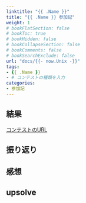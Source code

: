 ```yaml
---
linktitle: "{{ .Name }}"
title: "{{ .Name }} 参加記"
weight: 1
# bookFlatSection: false
# bookToc: true
# bookHidden: false
# bookCollapseSection: false
# bookComments: false
# bookSearchExclude: false
url: "docs/{{- now.Unix -}}"
tags:
- {{ .Name }}
- # コンテストの種類を入力
categories:
- 参加記
---
```


## 結果

[コンテストのURL](https://atcoder.jp/contests/abc290)

## 振り返り

## 感想

## upsolve